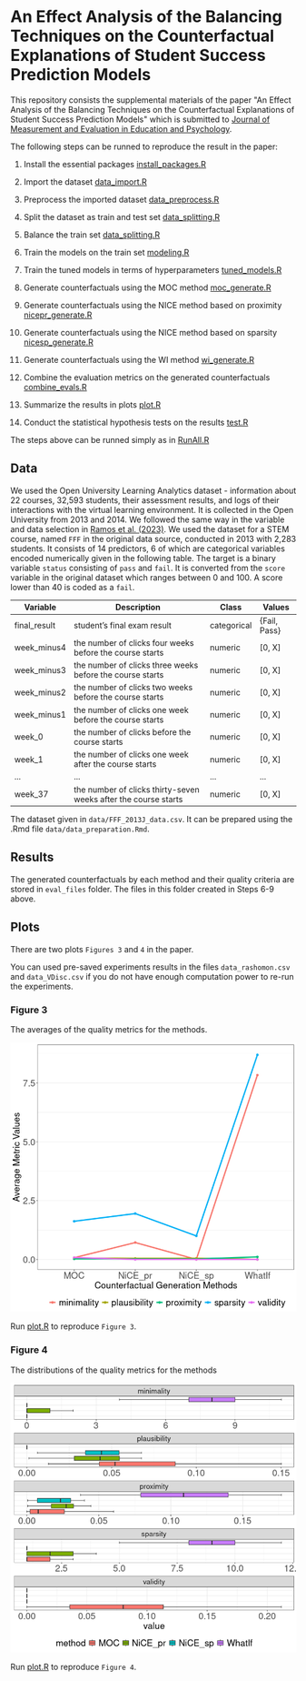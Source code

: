 # An Effect Analysis of the Balancing Techniques on the Counterfactual Explanations of Student Success Prediction Models

This repository consists the supplemental materials of the paper "An Effect Analysis of the Balancing Techniques on the Counterfactual Explanations of Student Success Prediction Models" which is submitted to [Journal of Measurement and Evaluation in Education and Psychology](https://dergipark.org.tr/en/pub/epod).

The following steps can be runned to reproduce the result in the paper:

1. Install the essential packages [install_packages.R](https://github.com/mcavs/JMEEP_paper/blob/main/install_packages.R)
2. Import the dataset [data_import.R](https://github.com/mcavs/JMEEP_paper/blob/main/import_dataset.R)
3. Preprocess the imported dataset [data_preprocess.R](https://github.com/mcavs/JMEEP_paper/blob/main/data_preprocessing.R)
4. Split the dataset as train and test set [data_splitting.R](https://github.com/mcavs/JMEEP_paper/blob/main/data_splitting.R)
5. Balance the train set [data_splitting.R](https://github.com/mcavs/JMEEP_paper/blob/main/balancing.R)
6. Train the models on the train set [modeling.R](https://github.com/mcavs/JMEEP_paper/blob/main/modeling.R)
7. Train the tuned models in terms of hyperparameters [tuned_models.R](https://github.com/mcavs/JMEEP_paper/blob/main/tuned_models.R)
8. Generate counterfactuals using the MOC method [moc_generate.R](https://github.com/mcavs/JMEEP_paper/blob/main/moc_generate.R)
9. Generate counterfactuals using the NICE method based on proximity [nicepr_generate.R](https://github.com/mcavs/JMEEP_paper/blob/main/nicepr_generate.R)
10. Generate counterfactuals using the NICE method based on sparsity [nicesp_generate.R](https://github.com/mcavs/JMEEP_paper/blob/main/nicesp_generate.R)
11. Generate counterfactuals using the WI method [wi_generate.R](https://github.com/mcavs/JMEEP_paper/blob/main/wi_generate.R)
    
13. Combine the evaluation metrics on the generated counterfactuals [combine_evals.R](https://github.com/mcavs/JMEEP_paper/blob/main/combine_evals.R)
14. Summarize the results in plots [plot.R](https://github.com/mcavs/JMEEP_paper/blob/main/plot.R)
15. Conduct the statistical hypothesis tests on the results [test.R](https://github.com/mcavs/JMEEP_paper/blob/main/test.R)

The steps above can be runned simply as in [RunAll.R](https://github.com/mcavs/JMEEP_paper/blob/main/RunAll.R)
  
## Data 
We used the Open University Learning Analytics dataset - information about 22 courses, 32,593 students, their assessment results, and logs of their interactions with the virtual learning environment. It is collected in the Open University from 2013 and 2014. We followed the same way in the variable and data selection in [Ramos et al. (2023)](https://doi.org/10.1002/widm.1479). We used the dataset for a STEM course, named `FFF` in the original data source, conducted in 2013 with 2,283 students. It consists of 14 predictors, 6 of which are categorical variables encoded numerically given in the following table. The target is a binary variable `status` consisting of `pass` and `fail`. It is converted from the `score` variable in the original dataset which ranges between 0 and 100. A score lower than 40 is coded as a `fail`.

| Variable                | Description                                                                         | Class        | Values          |
|-------------------------|-------------------------------------------------------------------------------------|--------------|-----------------|
| final_result            | student’s final exam result                                                         | categorical  | {Fail, Pass}    |
| week_minus4             | the number of clicks four  weeks before the course starts                           | numeric      | [0, X]          |
| week_minus3             | the number of clicks three weeks before the course starts                           | numeric      | [0, X]          |
| week_minus2             | the number of clicks two weeks before the course starts                             | numeric      | [0, X]          |
| week_minus1             | the number of clicks one week before the course starts                              | numeric      | [0, X]          |
| week_0                  | the number of clicks before the course starts                                       | numeric      | [0, X]          |
| week_1                  | the number of clicks one week after the course starts                               | numeric      | [0, X]          |
| ...                     | ...                                                                                 | ...          | ...             |
| week_37                 | the number of clicks thirty-seven weeks after the course starts                     | numeric      | [0, X]          |


The dataset given in `data/FFF_2013J_data.csv`. It can be prepared using the .Rmd file `data/data_preparation.Rmd`.


## Results

The generated counterfactuals by each method and their quality criteria are stored in `eval_files` folder. The files in this folder created in Steps 6-9 above.


## Plots
There are two plots `Figures 3` and `4` in the paper. 

You can used pre-saved experiments results in the files `data_rashomon.csv` and `data_VDisc.csv` if you do not have enough computation power to re-run the experiments.


### Figure 3
The averages of the quality metrics for the methods.

<img src="https://github.com/mcavs/HEXED2024_paper/blob/main/Plots/plot1.png" width="800">

Run [plot.R](https://github.com/mcavs/HEXED2024_paper/blob/main/plot.R) to reproduce `Figure 3`.


### Figure 4 
The distributions of the quality metrics for the methods

<img src="https://github.com/mcavs/HEXED2024_paper/blob/main/Plots/plot2.png" width="800">

Run [plot.R](https://github.com/mcavs/HEXED2024_paper/blob/main/plot.R) to reproduce `Figure 4`.


